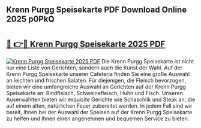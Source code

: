 ## Krenn Purgg Speisekarte PDF Download Online 2025 p0PkQ

# <h2><a href="http://gc61wri.nevu.top/?p=Krenn+Purgg+Speisekarte">🔗 👉🔴 Krenn Purgg Speisekarte 2025 PDF</a></h2>

[![Krenn Purgg Speisekarte 2025 PDF](https://i.imgur.com/dBaPXMq.png)](http://gc61wri.nevu.top/?p=Krenn+Purgg+Speisekarte)
Die Krenn Purgg Speisekarte ist nicht nur eine Liste von Gerichten, sondern auch die Kunst der Wahl. Auf der Krenn Purgg Speisekarte unserer Cafeteria finden Sie eine große Auswahl an leichten und frischen Salaten. Für diejenigen, die Fleisch bevorzugen, bieten wir eine umfangreiche Auswahl an Gerichten auf der Krenn Purgg Speisekarte an: Rindfleisch, Schweinefleisch, Huhn und Fisch. Unseren Auserwählten bieten wir exquisite Gerichte wie Schaschlik und Steak an, die auf einem alten, natürlichen Feuer zubereitet werden. In jedem Fall sind wir bereit, Ihnen bei der Auswahl der Speisen auf der Krenn Purgg Speisekarte zu helfen und Ihnen einen angenehmen und bequemen Service zu bieten.
